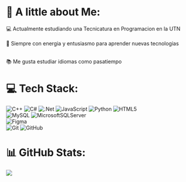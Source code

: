 # 💫 A little about Me:
💻 Actualmente estudiando una Tecnicatura en Programacion en la UTN<br>  
🔋 Siempre con energia y entusiasmo para aprender nuevas tecnologias <br> <br>  

📚 Me gusta estudiar idiomas como pasatiempo

# 💻 Tech Stack:
![C++](https://img.shields.io/badge/c++-%2300599C.svg?style=for-the-badge&logo=c%2B%2B&logoColor=white) 
![C#](https://img.shields.io/badge/c%23-%23239120.svg?style=for-the-badge&logo=csharp&logoColor=white) 
![.Net](https://img.shields.io/badge/.NET-5C2D91?style=for-the-badge&logo=.net&logoColor=white) 
![JavaScript](https://img.shields.io/badge/javascript-%23323330.svg?style=for-the-badge&logo=javascript&logoColor=%23F7DF1E) 
![Python](https://img.shields.io/badge/python-3670A0?style=for-the-badge&logo=python&logoColor=ffdd54) 
![HTML5](https://img.shields.io/badge/html5-%23E34F26.svg?style=for-the-badge&logo=html5&logoColor=white) <br/>
![MySQL](https://img.shields.io/badge/mysql-4479A1.svg?style=for-the-badge&logo=mysql&logoColor=white) 
![MicrosoftSQLServer](https://img.shields.io/badge/Microsoft%20SQL%20Server-CC2927?style=for-the-badge&logo=microsoft%20sql%20server&logoColor=white) <br/>
![Figma](https://img.shields.io/badge/figma-%23F24E1E.svg?style=for-the-badge&logo=figma&logoColor=white) <br/>
![Git](https://img.shields.io/badge/git-%23F05033.svg?style=for-the-badge&logo=git&logoColor=white) 
![GitHub](https://img.shields.io/badge/github-%23121011.svg?style=for-the-badge&logo=github&logoColor=white)

# 📊 GitHub Stats:
![](https://github-readme-stats.vercel.app/api?username=QuinnnDev&theme=tokyonight&hide_border=false&include_all_commits=true&count_private=false)<br/>

<!-- TODO: ACTIVAR MAS ADELANTE
![](https://nirzak-streak-stats.vercel.app/?user=QuinnnDev&theme=tokyonight&hide_border=false)<br/>
![](https://github-readme-stats.vercel.app/api/top-langs/?username=QuinnnDev&theme=tokyonight&hide_border=false&include_all_commits=true&count_private=false&layout=compact)


## 🏆 GitHub Trophies
![](https://github-profile-trophy.vercel.app/?username=QuinnnDev&theme=radical&no-frame=false&no-bg=true&margin-w=4)
-->
<!-- Proudly created with GPRM ( https://gprm.itsvg.in ) -->
